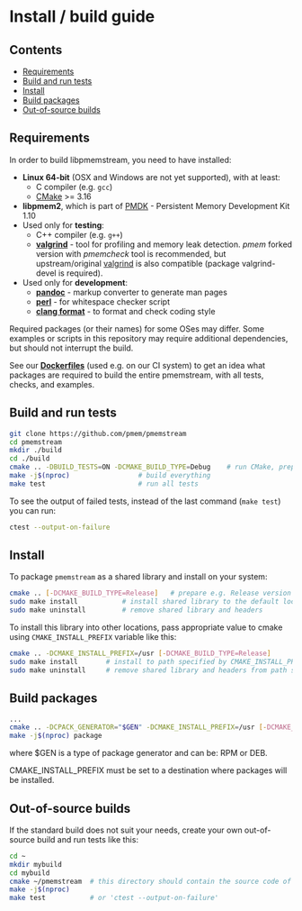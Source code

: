 # Install / build guide

## Contents

- [Requirements](#requirements)
- [Build and run tests](#build-and-run-tests)
- [Install](#install)
- [Build packages](#build-packages)
- [Out-of-source builds](#out-of-source-builds)

## Requirements

In order to build libpmemstream, you need to have installed:

* **Linux 64-bit** (OSX and Windows are not yet supported), with at least:
    * C compiler (e.g. `gcc`)
    * [CMake](http://www.cmake.org) >= 3.16
* **libpmem2**, which is part of [PMDK](https://github.com/pmem/pmdk) - Persistent Memory Development Kit 1.10
* Used only for **testing**:
	* C++ compiler (e.g. `g++`)
	* [**valgrind**](https://github.com/pmem/valgrind) - tool for profiling and memory leak detection. *pmem* forked version with *pmemcheck*
		tool is recommended, but upstream/original [valgrind](https://valgrind.org/) is also compatible (package valgrind-devel is required).
* Used only for **development**:
	* [**pandoc**](https://pandoc.org/) - markup converter to generate man pages
	* [**perl**](https://www.perl.org/) - for whitespace checker script
	* [**clang format**](https://clang.llvm.org/docs/ClangFormat.html) - to format and check coding style

Required packages (or their names) for some OSes may differ. Some examples or scripts in
this repository may require additional dependencies, but should not interrupt the build.

See our **[Dockerfiles](utils/docker/images)** (used e.g. on our CI system)
to get an idea what packages are required to build the entire pmemstream,
with all tests, checks, and examples.

## Build and run tests

```sh
git clone https://github.com/pmem/pmemstream
cd pmemstream
mkdir ./build
cd ./build
cmake .. -DBUILD_TESTS=ON -DCMAKE_BUILD_TYPE=Debug    # run CMake, prepare Debug version
make -j$(nproc)                 # build everything
make test                       # run all tests
```

To see the output of failed tests, instead of the last command (`make test`) you can run:

```sh
ctest --output-on-failure
```

## Install

To package `pmemstream` as a shared library and install on your system:

```sh
cmake .. [-DCMAKE_BUILD_TYPE=Release]	# prepare e.g. Release version
sudo make install			# install shared library to the default location: /usr/local
sudo make uninstall			# remove shared library and headers
```

To install this library into other locations, pass appropriate value to cmake
using `CMAKE_INSTALL_PREFIX` variable like this:

```sh
cmake .. -DCMAKE_INSTALL_PREFIX=/usr [-DCMAKE_BUILD_TYPE=Release]
sudo make install		# install to path specified by CMAKE_INSTALL_PREFIX
sudo make uninstall		# remove shared library and headers from path specified by CMAKE_INSTALL_PREFIX
```

## Build packages

```sh
...
cmake .. -DCPACK_GENERATOR="$GEN" -DCMAKE_INSTALL_PREFIX=/usr [-DCMAKE_BUILD_TYPE=Release]
make -j$(nproc) package
```

where $GEN is a type of package generator and can be: RPM or DEB.

CMAKE_INSTALL_PREFIX must be set to a destination where packages will be installed.

## Out-of-source builds

If the standard build does not suit your needs, create your own
out-of-source build and run tests like this:

```sh
cd ~
mkdir mybuild
cd mybuild
cmake ~/pmemstream  # this directory should contain the source code of pmemstream
make -j$(nproc)
make test           # or 'ctest --output-on-failure'
```
